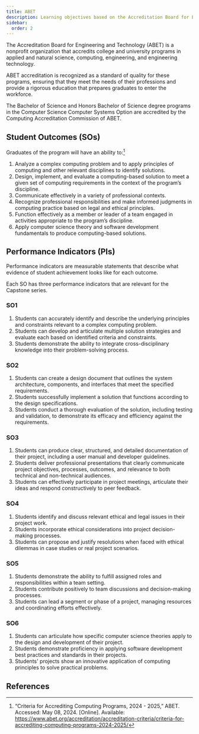 ```yaml
---
title: ABET
description: Learning objectives based on the Accreditation Board for Engineering and Technology (ABET)
sidebar:
  order: 2
---
```


The Accreditation Board for Engineering and Technology (ABET) is a nonprofit organization that accredits college and university programs in applied and natural science, computing, engineering, and engineering technology.

ABET accreditation is recognized as a standard of quality for these programs, ensuring that they meet the needs of their professions and provide a rigorous education that prepares graduates to enter the workforce.

The Bachelor of Science and Honors Bachelor of Science degree programs in the Computer Science Computer Systems Option are accredited by the Computing Accreditation Commission of ABET.

## Student Outcomes (SOs)

Graduates of the program will have an ability to:[^1]

1. Analyze a complex computing problem and to apply principles of computing and other relevant disciplines to identify solutions.
2. Design, implement, and evaluate a computing-based solution to meet a given set of computing requirements in the context of the program’s discipline.
3. Communicate effectively in a variety of professional contexts.
4. Recognize professional responsibilities and make informed judgments in computing practice based on legal and ethical principles.
5. Function effectively as a member or leader of a team engaged in activities appropriate to the program’s discipline.
6. Apply computer science theory and software development fundamentals to produce computing-based solutions.

## Performance Indicators (PIs)

Performance indicators are measurable statements that describe what evidence of student achievement looks like for each outcome.

Each SO has three performance indicators that are relevant for the Capstone series.

### SO1

1. Students can accurately identify and describe the underlying principles and constraints relevant to a complex computing problem.
2. Students can develop and articulate multiple solution strategies and evaluate each based on identified criteria and constraints.
3. Students demonstrate the ability to integrate cross-disciplinary knowledge into their problem-solving process.

### SO2

1. Students can create a design document that outlines the system architecture, components, and interfaces that meet the specified requirements.
2. Students successfully implement a solution that functions according to the design specifications.
3. Students conduct a thorough evaluation of the solution, including testing and validation, to demonstrate its efficacy and efficiency against the requirements.

### SO3

1. Students can produce clear, structured, and detailed documentation of their project, including a user manual and developer guidelines.
2. Students deliver professional presentations that clearly communicate project objectives, processes, outcomes, and relevance to both technical and non-technical audiences.
3. Students can effectively participate in project meetings, articulate their ideas and respond constructively to peer feedback.

### SO4

1. Students identify and discuss relevant ethical and legal issues in their project work.
2. Students incorporate ethical considerations into project decision-making processes.
3. Students can propose and justify resolutions when faced with ethical dilemmas in case studies or real project scenarios.

### SO5

1. Students demonstrate the ability to fulfill assigned roles and responsibilities within a team setting.
2. Students contribute positively to team discussions and decision-making processes.
3. Students can lead a segment or phase of a project, managing resources and coordinating efforts effectively.

### SO6

1. Students can articulate how specific computer science theories apply to the design and development of their project.
2. Students demonstrate proficiency in applying software development best practices and standards in their projects.
3. Students' projects show an innovative application of computing principles to solve practical problems.

## References

[^1]: “Criteria for Accrediting Computing Programs, 2024 - 2025,” ABET. Accessed: May 08, 2024. [Online]. Available: https://www.abet.org/accreditation/accreditation-criteria/criteria-for-accrediting-computing-programs-2024-2025/
